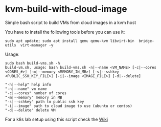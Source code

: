# kvm-build-with-cloud-image
Simple bash script to build VMs from cloud images in a kvm host

You have to install the following tools before you can use it:
```
sudo apt update; sudo apt install qemu qemu-kvm libvirt-bin  bridge-utils  virt-manager -y
```

Usage:
```
sudo bash build-vms.sh -h
build-vm.sh, usage: bash build-vms.sh -n|--name <VM_NAME> [-c|--cores <CORES_#>] [-m|--memory <MEMORY_IN_MB>] [-s|--sshkey <PUBLIC_SSH_KEY_FILE>] [-i|--image <IMAGE_FILE>] [-d|--delete]

"-h|--help" help info
"-n|--name" vm name
"-c|--cores" number of cores
"-m|--memory" memory in MB
"-s|--sshkey" path to public ssh key
"-i|--image" path to cloud image to use (ubuntu or centos)
"-d|--delete" delete VM

```

For a k8s lab setup using this script check the [Wiki](https://github.com/sturrent/kvm-build-with-cloud-image/wiki)
